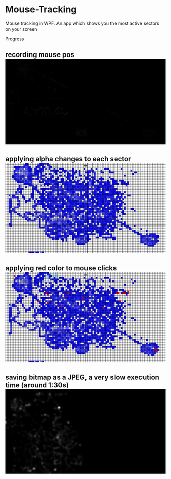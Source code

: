 # Mouse-Tracking
Mouse tracking in WPF. An app which shows you the most active sectors on your screen

Progress

recording mouse pos
![alt text](https://github.com/romanokeser/Mouse-Tracking/blob/main/ProgressImages/1stBlack.jpg)
-----

applying alpha changes to each sector 
![alt text](https://github.com/romanokeser/Mouse-Tracking/blob/main/ProgressImages/1st.png)
-----

applying red color to mouse clicks
![alt text](https://github.com/romanokeser/Mouse-Tracking/blob/main/ProgressImages/MouseClicks.png)
-----

saving bitmap as a JPEG, a very slow execution time (around 1:30s)
![alt text](https://github.com/romanokeser/Mouse-Tracking/blob/main/ProgressImages/heatmap.jpg)
-----


